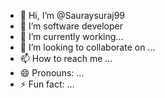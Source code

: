 - 👋 Hi, I’m @Sauraysuraj99
- 👀 I’m software developer 
- 🌱 I’m currently working...
- 💞️ I’m looking to collaborate on ...
- 📫 How to reach me ...
- 😄 Pronouns: ...
- ⚡ Fun fact: ...

<!---
Sauraysuraj99/Sauraysuraj99 is a ✨ special ✨ repository because its `README.md` (this file) appears on your GitHub profile.
You can click the Preview link to take a look at your changes.
--->
